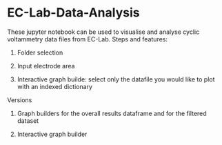 # EC-Lab-Data-Analysis
These jupyter notebook can be used to visualise and analyse cyclic voltammetry data files from EC-Lab. Steps and features:

1. Folder selection

2. Input electrode area

3. Interactive graph builde: select only the datafile you would like to plot with an indexed dictionary

Versions
1. Graph builders for the overall results dataframe and for the filtered dataset
   
2. Interactive graph builder
